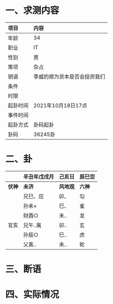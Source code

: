 # 一、求测内容
|项目|内容|
|:-|:-|
|年龄|34|
|职业|IT|
|性别|男|
|策项|杂占|
|钥语|李威的顺为资本是否会投资我们|
|条件||
|时限||
|起卦时间|2021年10月18日17点|
|事件时间||
|起卦方式|卦码起卦|
|卦码|36245卦|

# 二、卦
||辛丑年戊戌月|己亥日|辰巳空|
|:-|:-|:-|:-|
|**伏神**|**未济**|**风地观**|**六神**|
||兄巳、应|卯、|勾|
||孙未×|巳、|雀|
||财酉○|未..|龙|
|官亥|兄午..离|卯..|玄|
||孙辰○|巳..|虎|
||父寅..|未..|蛇|


# 三、断语

# 四、实际情况